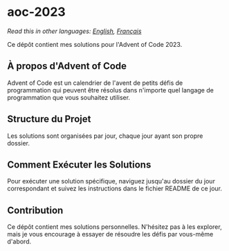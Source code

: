 # aoc-2023

*Read this in other languages: [English](README.md), [Français](README.fr.md)*

Ce dépôt contient mes solutions pour l'Advent of Code 2023.

## À propos d'Advent of Code

Advent of Code est un calendrier de l'avent de petits défis de programmation qui peuvent être résolus dans n'importe quel langage de programmation que vous souhaitez utiliser.

## Structure du Projet

Les solutions sont organisées par jour, chaque jour ayant son propre dossier.

## Comment Exécuter les Solutions

Pour exécuter une solution spécifique, naviguez jusqu'au dossier du jour correspondant et suivez les instructions dans le fichier README de ce jour.

## Contribution

Ce dépôt contient mes solutions personnelles. N'hésitez pas à les explorer, mais je vous encourage à essayer de résoudre les défis par vous-même d'abord.